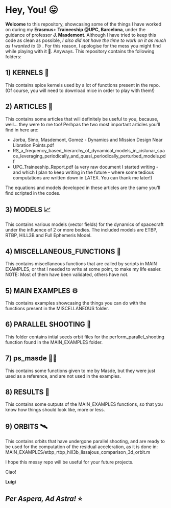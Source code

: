 # Hey, You! 😛 
**Welcome** to this repository, showcasing some of the things I have worked on during my **Erasmus+ Traineeship** **@UPC, Barcelona**, under the guidance of professor **J. Masdemont**. 
Although I have tried to keep this code as clean as possible, _I also did not have the time to work on it as much as I wanted to_ 😔 . 
For this reason, I apologise for the mess you might find while playing with it 👀.
Anyways. 
This repository contains the following folders:
## 1) KERNELS 🚀
  This contains spice kernels used by a lot of functions present in the repo. (Of course, you will need to download mice in order to play with them!)
## 2) ARTICLES 📖
  This contains some articles that will definitely be useful to you, because, well... they were to me too!
  Perhpas the two most important articles you'll find in here are:
  - Jorba, Simo, Masdemont, Gomez - Dynamics and Mission Design Near Libration Points.pdf
  - RS_a_frequency_based_hierarchy_of_dynamical_models_in_cislunar_space_leveraging_periodically_and_quasi_periodically_perturbed_models.pdf
  - UPC_Traineeship_Report.pdf (a very raw document I started writing - and which I plan to keep writing in the future - where some tedious computations are written down in LATEX. You can thank me later!)

  The equations and models developed in these articles are the same you'll find scripted in the codes. 
## 3) MODELS 📈
  This contains various models (vector fields) for the dynamics of spacecraft under the influence of 2 or more bodies. 
  The included models are ETBP, RTBP, HILL3B and Full Ephemeris Model.
## 4) MISCELLANEOUS_FUNCTIONS 🧪
  This contains miscellaneous functions that are called by scripts in MAIN EXAMPLES, or that I needed to write at some point, to make my life easier. 
  NOTE: Most of them have been validated, others have not. 
## 5) MAIN EXAMPLES ⚙️
  This contains examples showcasing the things you can do with the functions present in the MISCELLANEOUS folder.
## 6) PARALLEL SHOOTING 🔫
  This folder contains intial seeds orbit files for the perform_parallel_shooting function found in the MAIN_EXAMPLES folder.
## 7) ps_masde 🔫🔫
  This contains some functions given to me by Masde, but they were just used as a reference, and are not used in the examples.
## 8) RESULTS 💯
  This contains some outputs of the MAIN_EXAMPLES functions, so that you know how things should look like, more or less.
## 9) ORBITS 🛰️
  This contains orbits that have undergone parallel shooting, and are ready to be used for the computation of the residual acceleration, as it is done in: MAIN_EXAMPLES/etbp_rtbp_hill3b_lissajous_comparison_3d_orbit.m

I hope this messy repo will be useful for your future projects. 

Ciao!

**Luigi**

## *Per Aspera, Ad Astra!* ⭐

